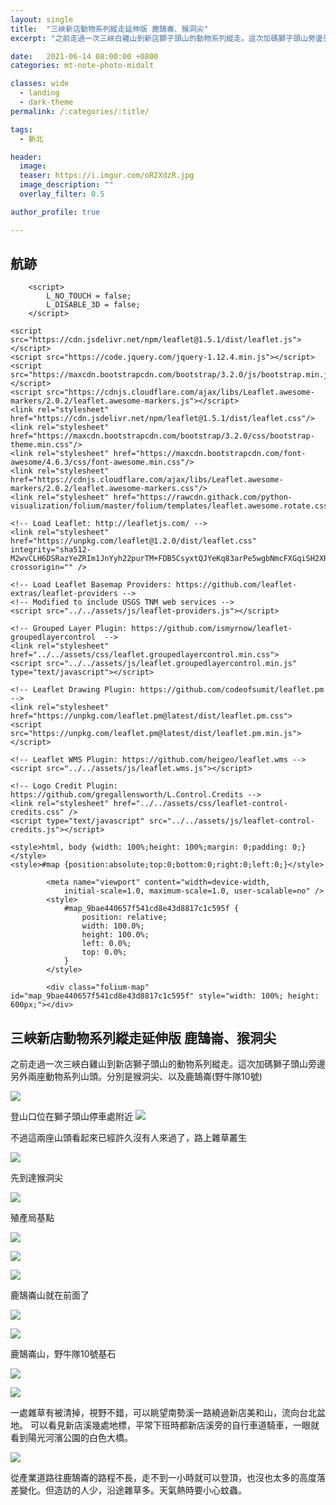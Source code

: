 ```yaml
---
layout: single
title:  "三峽新店動物系列縱走延伸版 鹿鵠崙、猴洞尖"
excerpt: "之前走過一次三峽白雞山到新店獅子頭山的動物系列縱走。這次加碼獅子頭山旁邊另外兩座動物系列山頭。分別是猴洞尖、以及鹿鵠崙(野牛隊10號)"

date:   2021-06-14 08:00:00 +0800
categories: mt-note-photo-midalt

classes: wide
  - landing
  - dark-theme
permalink: /:categories/:title/

tags: 
  - 新北

header:
  image: 
  teaser: https://i.imgur.com/oR2XdzR.jpg
  image_description: ""
  overlay_filter: 0.5

author_profile: true

---
```

## 航跡
<html>
<head>    
    <meta http-equiv="content-type" content="text/html; charset=UTF-8" />

        <script>
            L_NO_TOUCH = false;
            L_DISABLE_3D = false;
        </script>
    
    <script src="https://cdn.jsdelivr.net/npm/leaflet@1.5.1/dist/leaflet.js"></script>
    <script src="https://code.jquery.com/jquery-1.12.4.min.js"></script>
    <script src="https://maxcdn.bootstrapcdn.com/bootstrap/3.2.0/js/bootstrap.min.js"></script>
    <script src="https://cdnjs.cloudflare.com/ajax/libs/Leaflet.awesome-markers/2.0.2/leaflet.awesome-markers.js"></script>
    <link rel="stylesheet" href="https://cdn.jsdelivr.net/npm/leaflet@1.5.1/dist/leaflet.css"/>
    <link rel="stylesheet" href="https://maxcdn.bootstrapcdn.com/bootstrap/3.2.0/css/bootstrap-theme.min.css"/>
    <link rel="stylesheet" href="https://maxcdn.bootstrapcdn.com/font-awesome/4.6.3/css/font-awesome.min.css"/>
    <link rel="stylesheet" href="https://cdnjs.cloudflare.com/ajax/libs/Leaflet.awesome-markers/2.0.2/leaflet.awesome-markers.css"/>
    <link rel="stylesheet" href="https://rawcdn.githack.com/python-visualization/folium/master/folium/templates/leaflet.awesome.rotate.css"/>

    <!-- Load Leaflet: http://leafletjs.com/ -->
    <link rel="stylesheet" href="https://unpkg.com/leaflet@1.2.0/dist/leaflet.css" integrity="sha512-M2wvCLH6DSRazYeZRIm1JnYyh22purTM+FDB5CsyxtQJYeKq83arPe5wgbNmcFXGqiSH2XR8dT/fJISVA1r/zQ==" crossorigin="" />

    <!-- Load Leaflet Basemap Providers: https://github.com/leaflet-extras/leaflet-providers -->
    <!-- Modified to include USGS TNM web services -->
    <script src="../../assets/js/leaflet-providers.js"></script>

    <!-- Grouped Layer Plugin: https://github.com/ismyrnow/leaflet-groupedlayercontrol  -->
    <link rel="stylesheet" href="../../assets/css/leaflet.groupedlayercontrol.min.css">
    <script src="../../assets/js/leaflet.groupedlayercontrol.min.js" type="text/javascript"></script>

    <!-- Leaflet Drawing Plugin: https://github.com/codeofsumit/leaflet.pm -->
    <link rel="stylesheet" href="https://unpkg.com/leaflet.pm@latest/dist/leaflet.pm.css">
    <script src="https://unpkg.com/leaflet.pm@latest/dist/leaflet.pm.min.js"></script>

    <!-- Leaflet WMS Plugin: https://github.com/heigeo/leaflet.wms -->
    <script src="../../assets/js/leaflet.wms.js"></script>

    <!-- Logo Credit Plugin: https://github.com/gregallensworth/L.Control.Credits -->
    <link rel="stylesheet" href="../../assets/css/leaflet-control-credits.css" />
    <script type="text/javascript" src="../../assets/js/leaflet-control-credits.js"></script>

    <style>html, body {width: 100%;height: 100%;margin: 0;padding: 0;}</style>
    <style>#map {position:absolute;top:0;bottom:0;right:0;left:0;}</style>
    
            <meta name="viewport" content="width=device-width,
                initial-scale=1.0, maximum-scale=1.0, user-scalable=no" />
            <style>
                #map_9bae440657f541cd8e43d8817c1c595f {
                    position: relative;
                    width: 100.0%;
                    height: 100.0%;
                    left: 0.0%;
                    top: 0.0%;
                }
            </style>

</head>
<body>    

            <div class="folium-map" id="map_9bae440657f541cd8e43d8817c1c595f" style="width: 100%; height: 600px;"></div>

</body>
<script>    

            var map_9bae440657f541cd8e43d8817c1c595f = L.map(
                "map_9bae440657f541cd8e43d8817c1c595f",
                {
                    center: [24.902686, 121.5006258],
                    crs: L.CRS.EPSG3857,
                    zoom: 16,
                    zoomControl: true,
                    preferCanvas: false,
                }
            );

            

 
            var defaultBase = L.tileLayer.provider('OpenTopoMap').addTo(map_9bae440657f541cd8e43d8817c1c595f);

            var jpmap1925 = L.tileLayer(
                'https://gis.sinica.edu.tw/tileserver/file-exists.php?img=JM50K_1924_new-png-{z}-{x}-{y}',
                {"attribution": "中央研究院臺灣百年歷史地圖 WMTS 服務 \u003ca href=\"https://rs.happyman.idv.tw\"\u003eGIS Tile Services\u003c/a\u003e "}
            )

            var tw_2001_25K = L.tileLayer(
                'https://gis.sinica.edu.tw/tileserver/file-exists.php?img=TM25K_2001-jpg-{z}-{x}-{y}',
                {"attribution": "中央研究院臺灣百年歷史地圖 WMTS 服務 \u003ca href=\"https://rs.happyman.idv.tw\"\u003eGIS Tile Services\u003c/a\u003e "}
            )

            var happymanTile = L.tileLayer(
                'https://rs.happyman.idv.tw/map/moi_osm/{z}/{x}/{y}.png', 
                {"attribution": "Tiles supported by \u0026copy; \u003ca href=\"https://rs.happyman.idv.tw\"\u003eHappyman-tile\u003c/a\u003e", "detectRetina": false, "maxNativeZoom": 18, "maxZoom": 18, "minZoom": 0, "noWrap": false, "opacity": 1, "subdomains": "abc", "tms": false}
            )

            var rudyTile = L.tileLayer(
                'http://rudy.tile.basecamp.tw/{z}/{x}/{y}.png', 
                {"attribution": "Tiles supported by \u0026copy; \u003ca href=\"http://rudy.basecamp.tw/taiwan_topo.html\"\u003eRudy-Map\u003c/a\u003e", "detectRetina": false, "maxNativeZoom": 18, "maxZoom": 18, "minZoom": 0, "noWrap": false, "opacity": 1, "subdomains": "abc", "tms": false}
            )
    
            var baseLayers = {
                'OSM Topo': defaultBase,
                '2001 經建三版': tw_2001_25K,
                'ESRI 衛星': L.tileLayer.provider('Esri.WorldImagery'),
            };
    
            var happymanGpsTrails = L.tileLayer('http://rs.happyman.idv.tw/map/gpxtrack/{z}/{x}/{y}.png')
    
            //Overlay grouped layers    
            var groupOverLays = {
                "Trails": {
                    "航跡":happymanGpsTrails
                }
            };

            //add layer switch control
            L.control.groupedLayers(baseLayers, groupOverLays).addTo(map_9bae440657f541cd8e43d8817c1c595f);
    
    
            //add scale bar to map
            L.control.scale({
                position: 'bottomleft'
            }).addTo(map_9bae440657f541cd8e43d8817c1c595f);
    
            //define Drawing toolbar options
            var options = {
                position: 'topleft', // toolbar position, options are 'topleft', 'topright', 'bottomleft', 'bottomright'
                drawMarker: true, // adds button to draw markers
                drawPolyline: true, // adds button to draw a polyline
                drawRectangle: true, // adds button to draw a rectangle
                drawPolygon: true, // adds button to draw a polygon
                drawCircle: true, // adds button to draw a cricle
                cutPolygon: true, // adds button to cut a hole in a polygon
                editMode: true, // adds button to toggle edit mode for all layers
                removalMode: true, // adds a button to remove layers
            };
    
            // add leaflet.pm controls to the map
            map_9bae440657f541cd8e43d8817c1c595f.pm.addControls(options);

            var poly_line_da64fe8dbb374dc08bbe3a3c565897fe = L.polyline(
                [[24.902686, 121.5006258], [24.902663999999998, 121.5006826], [24.9026494, 121.5007284], [24.9026366, 121.5007818], [24.9026056, 121.50083180000001], [24.9025806, 121.5008752], [24.902550599999998, 121.50091320000001], [24.9025044, 121.50094000000001], [24.9024594, 121.5009714], [24.902416199999998, 121.50102100000001], [24.9023696, 121.501082], [24.9023268, 121.50114919999999], [24.9022936, 121.50122300000001], [24.902261199999998, 121.5012962], [24.9022336, 121.5013562], [24.902209, 121.50140940000001], [24.9021902, 121.5014604], [24.9021786, 121.50151639999999], [24.902174199999997, 121.5015764], [24.9021686, 121.5016416], [24.902162599999997, 121.5017022], [24.902155599999997, 121.50176300000001], [24.902146199999997, 121.50182319999999], [24.9021362, 121.5018824], [24.902126000000003, 121.50193440000001], [24.9021142, 121.50198759999998], [24.902101, 121.50204159999998], [24.902089999999998, 121.5020944], [24.902076599999997, 121.5021472], [24.9020614, 121.5021996], [24.9020478, 121.5022518], [24.9020274, 121.50230020000001], [24.902005, 121.5023496], [24.9019778, 121.50239200000001], [24.901963000000002, 121.50241680000002], [24.901957, 121.50241779999999], [24.9019488, 121.50241760000002], [24.9019474, 121.50241539999999], [24.901953600000002, 121.50242800000001], [24.90195, 121.5024652], [24.901939000000002, 121.50252700000001], [24.9019224, 121.50259059999999], [24.9019174, 121.50265459999999], [24.901921799999997, 121.50270659999998], [24.901932199999997, 121.5027514], [24.901945199999997, 121.50279499999999], [24.901964399999997, 121.5028346], [24.9019548, 121.5028648], [24.9019278, 121.5028936], [24.9018912, 121.5029216], [24.9018454, 121.5029456], [24.9017978, 121.50296179999998], [24.9017444, 121.5029878], [24.901690600000002, 121.50300460000001], [24.9016232, 121.50301879999999], [24.9015456, 121.50303579999999], [24.9014818, 121.50306680000001], [24.9014496, 121.50309279999999], [24.9014382, 121.5031264], [24.9014478, 121.50316440000002], [24.9014722, 121.5032134], [24.9014904, 121.50326279999999], [24.901480799999998, 121.50331960000001], [24.901451399999996, 121.5033766], [24.901411799999998, 121.50342459999999], [24.9013816, 121.5034404], [24.9013498, 121.5034554], [24.901342800000002, 121.5034604], [24.901349399999997, 121.5034714], [24.9013618, 121.50349099999998], [24.9013584, 121.5035314], [24.901361599999998, 121.50357240000001], [24.901365400000003, 121.50361519999998], [24.901355600000002, 121.50365400000001], [24.901346200000003, 121.5036898], [24.901357, 121.5037202], [24.9013524, 121.5037562], [24.9013454, 121.50379320000002], [24.901342399999997, 121.5038332], [24.9013454, 121.5038774], [24.901336800000003, 121.503932], [24.901335, 121.503979], [24.9013266, 121.5040316], [24.9013314, 121.50408260000002], [24.901331199999998, 121.5041326], [24.901337399999996, 121.5041772], [24.9013584, 121.50421959999998], [24.901388, 121.5042526], [24.901404000000003, 121.5042868], [24.901419799999996, 121.5043206], [24.901423, 121.5043574], [24.901412, 121.5043972], [24.9013882, 121.50444660000001], [24.901360999999998, 121.5044956], [24.9013268, 121.5045376], [24.901291399999998, 121.5045648], [24.901255999999997, 121.5045932], [24.901214000000003, 121.50461419999999], [24.9011714, 121.5046328], [24.901130000000002, 121.50465960000001], [24.901100800000002, 121.50470300000002], [24.901075599999995, 121.50474840000001], [24.901055199999995, 121.50480320000001], [24.901048199999998, 121.50486140000001], [24.9010518, 121.5049186], [24.901046, 121.5049552], [24.9010432, 121.5049832], [24.9010446, 121.5050084], [24.9010334, 121.50501900000002], [24.901018, 121.50503059999998], [24.901006799999998, 121.50505960000001], [24.9009954, 121.5050958], [24.900983000000004, 121.50510460000001], [24.90097, 121.50513839999999], [24.9009546, 121.5051718], [24.9009462, 121.5051864], [24.9009286, 121.50519439999998], [24.9009188, 121.50522699999999], [24.900910399999997, 121.50524639999999], [24.900901599999997, 121.50526399999998], [24.900881799999997, 121.505298], [24.900865599999996, 121.50533720000001], [24.900842, 121.50538100000001], [24.9008198, 121.50542620000002], [24.9007998, 121.505474], [24.900776, 121.5055164], [24.900748200000002, 121.505555], [24.9007138, 121.5055872], [24.9006826, 121.5056214], [24.9006528, 121.5056544], [24.9006304, 121.50569500000002], [24.900610399999998, 121.5057374], [24.9005942, 121.5057836], [24.9005748, 121.5058282], [24.900548200000003, 121.5058732], [24.9005136, 121.50591159999999], [24.9004914, 121.50595100000001], [24.9004652, 121.50597459999999], [24.9004378, 121.5059968], [24.9004098, 121.50601219999999], [24.900395200000002, 121.5060338], [24.900368000000004, 121.5060554], [24.900339600000002, 121.50608199999999], [24.900314200000004, 121.5061152], [24.9002884, 121.50614780000001], [24.900266000000002, 121.5061794], [24.9002404, 121.50620380000001], [24.9002178, 121.50623800000001], [24.9001996, 121.50629799999999], [24.900181, 121.50632219999997], [24.9001512, 121.50632679999998], [24.900131799999997, 121.5063404], [24.9001206, 121.5063556], [24.900123, 121.50636979999999], [24.900118, 121.5063864], [24.900139799999998, 121.50640760000002], [24.900140399999998, 121.5064274], [24.9001332, 121.5064464], [24.900110599999998, 121.5064394], [24.900103800000004, 121.5064742], [24.9000728, 121.50652579999999], [24.9000606, 121.50658080000001], [24.9000558, 121.5066368], [24.9000574, 121.50667100000001], [24.9000642, 121.50671040000002], [24.9000638, 121.5067444], [24.900068400000002, 121.5067728], [24.900073, 121.50680240000001], [24.9000692, 121.50685100000001], [24.900063199999998, 121.50689399999999], [24.9000654, 121.5069422], [24.900064999999998, 121.50698700000001], [24.900060200000002, 121.50703080000001], [24.9000518, 121.5070754], [24.9000366, 121.50712919999998], [24.9000176, 121.5071838], [24.899997000000003, 121.5072456], [24.899974800000003, 121.50730619999999], [24.899956000000003, 121.5073672], [24.899943800000003, 121.5074228], [24.899941000000002, 121.50747219999998], [24.899946, 121.5075198], [24.899954400000002, 121.50757100000001], [24.8999596, 121.50762139999999], [24.8999526, 121.50765800000002], [24.8999318, 121.5076872], [24.899893400000003, 121.5077096], [24.8998536, 121.50772979999999], [24.8998134, 121.50774759999999], [24.8997752, 121.50777020000001], [24.899751, 121.50780420000001], [24.899729599999997, 121.50784100000001], [24.899706600000002, 121.50787720000001], [24.8996854, 121.5079142], [24.899674600000004, 121.50793059999998], [24.8996588, 121.5079494], [24.899645, 121.5079712], [24.8996364, 121.50799299999998], [24.8996232, 121.5080096], [24.8996194, 121.50805840000001], [24.899611800000002, 121.50811820000001], [24.899605400000002, 121.508183], [24.8995966, 121.5082478], [24.8996002, 121.5083208], [24.899599000000002, 121.5083834], [24.899608999999998, 121.5084304], [24.8996308, 121.50847180000001], [24.899651799999997, 121.50851340000001], [24.899681, 121.5085444], [24.8997132, 121.508572], [24.8997472, 121.50859399999999], [24.8997838, 121.5086108], [24.8998288, 121.50862419999999], [24.899872, 121.50864140000002], [24.8999186, 121.50865639999999], [24.899974800000003, 121.50867660000002], [24.900032000000003, 121.50870019999999], [24.9001034, 121.50872880000001], [24.900174399999997, 121.5087606], [24.9002416, 121.5087984], [24.9002974, 121.508839], [24.9003476, 121.50888559999999], [24.9003852, 121.508928], [24.9004234, 121.5089598], [24.900462799999996, 121.50898180000002], [24.9004996, 121.5089854], [24.900539200000004, 121.50898379999998], [24.900581799999998, 121.50897659999998], [24.900623799999998, 121.5089802], [24.9006582, 121.5089956], [24.9006966, 121.50902620000002], [24.9007358, 121.50905780000001], [24.9007666, 121.50909779999999], [24.900796800000002, 121.50913639999999], [24.9008292, 121.5091766], [24.9008612, 121.50921639999999], [24.9008932, 121.50925480000001], [24.900929400000003, 121.50928960000002], [24.9009668, 121.50932159999999], [24.9010016, 121.50935239999998], [24.9010362, 121.5093844], [24.901064400000003, 121.509422], [24.9010946, 121.5094548], [24.9011332, 121.509473], [24.901179000000003, 121.5094828], [24.9012252, 121.5094902], [24.901265600000002, 121.50949800000001], [24.9012964, 121.50951419999998], [24.9013188, 121.50953319999999], [24.9013412, 121.509556], [24.9013634, 121.50957959999998], [24.9013986, 121.50959560000001], [24.9014444, 121.50960380000001], [24.901487, 121.5096294], [24.90153, 121.50965240000001], [24.901569400000003, 121.50967940000001], [24.9016086, 121.5097088], [24.9016476, 121.50974060000001], [24.901691, 121.5097666], [24.901731599999998, 121.5097976], [24.901762599999998, 121.50982880000001], [24.9017844, 121.50986400000002], [24.9018016, 121.5099064], [24.90181, 121.5099574], [24.901815399999997, 121.51000940000002], [24.9018262, 121.51006379999998], [24.901837, 121.51011880000001], [24.9018508, 121.510166], [24.9018684, 121.51021], [24.901885, 121.5102542], [24.901908, 121.51029639999999], [24.9019406, 121.510331], [24.901971, 121.51037879999998], [24.902002, 121.51043560000001], [24.902032, 121.51049400000002], [24.902059400000002, 121.5105522], [24.9020824, 121.5106194], [24.9021086, 121.51066780000001], [24.9021312, 121.51070960000001], [24.9021512, 121.5107524], [24.9021624, 121.5107954], [24.9021662, 121.5108358], [24.902160600000002, 121.5108876], [24.902168, 121.5109442], [24.902179999999998, 121.5110008], [24.9022004, 121.5110576], [24.902220800000002, 121.5111148], [24.902243400000003, 121.511181], [24.902249400000002, 121.51125220000002], [24.9022494, 121.51132179999999], [24.9022466, 121.5113922], [24.9022434, 121.511463], [24.90224, 121.511525], [24.902238800000003, 121.51157599999999], [24.9022414, 121.5116362], [24.9022398, 121.5116972], [24.9022404, 121.5117592], [24.9022404, 121.51183840000002], [24.902247799999998, 121.51191539999999], [24.902248199999995, 121.5119834], [24.9022524, 121.51205139999999], [24.9022562, 121.51211819999999], [24.9022608, 121.5121676], [24.902247600000003, 121.51221439999999], [24.902239, 121.5122682], [24.902234999999997, 121.5123146], [24.902227999999997, 121.512364], [24.9022154, 121.51241420000001], [24.9022218, 121.51246], [24.902227400000005, 121.5125032], [24.9022194, 121.5125692], [24.9022104, 121.51262980000001], [24.902198600000002, 121.51270100000002], [24.9021794, 121.5127814], [24.902160199999997, 121.5128588], [24.902140599999996, 121.512912], [24.9021228, 121.5129672], [24.9021058, 121.51301140000001], [24.902082200000002, 121.5130548], [24.902059, 121.5130964], [24.9020408, 121.51314740000001], [24.9020176, 121.51317720000002], [24.9020102, 121.5132206], [24.9020082, 121.5132648], [24.9020156, 121.51330279999999], [24.9020226, 121.51334040000002], [24.9020354, 121.51339920000001], [24.9020336, 121.5134444], [24.902029, 121.5134906], [24.902016800000002, 121.5135442], [24.902005600000003, 121.513596], [24.901998399999997, 121.5136484], [24.902002999999997, 121.5136972], [24.902008399999996, 121.5137456], [24.902015799999997, 121.513794], [24.9020254, 121.5138434], [24.902034800000003, 121.51389220000002], [24.902042199999997, 121.51394240000002], [24.9020466, 121.5139922], [24.902048, 121.5140416], [24.9020484, 121.5140906], [24.902048, 121.5141396], [24.9020382, 121.51419039999999], [24.9020286, 121.51424039999999], [24.9020286, 121.5142754], [24.902019799999998, 121.51429820000001], [24.9020194, 121.51431459999999], [24.9020188, 121.5143116], [24.902026600000003, 121.5143082], [24.902035000000005, 121.5143188], [24.902034000000004, 121.51431219999999], [24.9020322, 121.5142926], [24.9020358, 121.5142718], [24.9020392, 121.5142332], [24.9020362, 121.514172], [24.9020516, 121.51412019999998], [24.9020542, 121.51406899999999], [24.9020526, 121.51401779999999], [24.902047200000002, 121.51396580000001], [24.902038, 121.5139148], [24.902032600000002, 121.51386319999999], [24.9020268, 121.51381179999998], [24.902024, 121.51376020000001], [24.9020224, 121.5137082], [24.9020166, 121.51365820000001], [24.9020106, 121.5136082], [24.9020138, 121.5135574], [24.9020174, 121.5135068], [24.902021, 121.51345580000002], [24.902019199999998, 121.51340520000001], [24.9020154, 121.5133544], [24.9020156, 121.5133078], [24.902008000000002, 121.513266], [24.9020084, 121.5132316], [24.902019000000003, 121.51319660000001], [24.902033199999998, 121.51316119999998], [24.9020428, 121.5131218], [24.9020694, 121.51308300000001], [24.9020892, 121.51303479999999], [24.902108999999996, 121.512986], [24.902131400000002, 121.51293860000001], [24.902158999999997, 121.51289339999998], [24.902172, 121.51284319999999], [24.902184600000002, 121.5127956], [24.9021998, 121.5127356], [24.9022186, 121.51266660000002], [24.902222, 121.51259780000001], [24.9022304, 121.5125266], [24.9022436, 121.5124582], [24.902247800000005, 121.51239879999999], [24.902237799999998, 121.5123478], [24.9022388, 121.512284], [24.902245999999998, 121.51222419999999], [24.902245, 121.51216079999999], [24.9022446, 121.512102], [24.9022466, 121.5120422], [24.902245, 121.511992], [24.9022352, 121.5119406], [24.902224999999998, 121.5118894], [24.9022268, 121.5118388], [24.9022278, 121.51179000000002], [24.9022356, 121.51174499999999], [24.90224, 121.5116884], [24.902243600000002, 121.511632], [24.9022432, 121.51157040000001], [24.902231, 121.5115132], [24.902224999999998, 121.5114474], [24.9022296, 121.51138300000002], [24.9022362, 121.5113182], [24.902238600000004, 121.51125640000001], [24.9022498, 121.51118779999999], [24.9022398, 121.51112700000002], [24.902222000000002, 121.51107440000001], [24.902204599999997, 121.511021], [24.902187599999998, 121.51095360000002], [24.902172999999998, 121.5108886], [24.9021604, 121.51082120000001], [24.9021472, 121.5107548], [24.902130399999997, 121.5106892], [24.9021094, 121.51063919999999], [24.90209, 121.51058580000002], [24.9020674, 121.5105294], [24.9020398, 121.51047779999999], [24.9020076, 121.51042079999999], [24.901974799999998, 121.5103654], [24.90193, 121.51030720000001], [24.9018946, 121.5102502], [24.9018658, 121.5101866], [24.9018442, 121.51011640000002], [24.901822599999996, 121.51004600000002], [24.9018132, 121.5099812], [24.901795200000002, 121.50992000000001], [24.901770000000003, 121.5098682], [24.901730399999998, 121.5098264], [24.901688999999998, 121.50978620000001], [24.901641, 121.509752], [24.9015944, 121.5097182], [24.901549799999998, 121.509681], [24.90151, 121.509655], [24.9014692, 121.5096316], [24.901427599999998, 121.50960760000001], [24.901383399999997, 121.50959399999999], [24.9013444, 121.50957600000001], [24.901305400000002, 121.50954879999999], [24.901263999999998, 121.50952520000001], [24.9012122, 121.5095158], [24.9011686, 121.5094818], [24.9011112, 121.5094472], [24.901056399999998, 121.50941700000001], [24.9010058, 121.50938], [24.900966, 121.50932579999998], [24.9009156, 121.5092764], [24.9008688, 121.5092226], [24.9008218, 121.5091676], [24.900780200000003, 121.50910900000001], [24.9007308, 121.5090542], [24.900683800000003, 121.5090126], [24.900638999999998, 121.508989], [24.9005936, 121.5089762], [24.900537999999997, 121.5089758], [24.900488799999998, 121.50897499999999], [24.9004434, 121.50896859999997], [24.900412199999998, 121.50895080000001], [24.9003814, 121.5089242], [24.9003552, 121.5088886], [24.9003202, 121.50885020000001], [24.9002732, 121.50881340000001], [24.900214, 121.5087804], [24.9001528, 121.5087478], [24.900089200000004, 121.508721], [24.900025399999997, 121.5086932], [24.899972999999996, 121.508665], [24.899919, 121.50864859999999], [24.899866199999998, 121.5086362], [24.8998136, 121.50862260000001], [24.899772000000002, 121.50861180000001], [24.8997292, 121.50860260000002], [24.899684800000003, 121.50859140000003], [24.8996696, 121.50857599999999], [24.8996564, 121.5085564], [24.8996536, 121.5085366], [24.899649, 121.50852760000001], [24.8996542, 121.50850439999999], [24.8996382, 121.50846059999999], [24.899633, 121.50841420000002], [24.8996254, 121.50836100000001], [24.899631, 121.50829300000001], [24.8996332, 121.508223], [24.8996302, 121.5081872], [24.899623400000003, 121.50815], [24.8996222, 121.50810980000001], [24.8996224, 121.50807019999999], [24.8996342, 121.5080366], [24.899654, 121.5079972], [24.899678599999998, 121.50795859999998], [24.899692199999997, 121.5079254], [24.8997052, 121.50789359999999], [24.8997194, 121.5078632], [24.899738199999998, 121.50782260000001], [24.8997706, 121.5077822], [24.8998174, 121.50774879999999], [24.89987, 121.50772260000001], [24.899924200000005, 121.507698], [24.899966, 121.5076916], [24.8999904, 121.5076822], [24.8999978, 121.507666], [24.8999888, 121.5076358], [24.8999642, 121.507593], [24.8999486, 121.50753019999999], [24.8999392, 121.50746799999999], [24.8999406, 121.5074032], [24.8999476, 121.5073412], [24.8999682, 121.5072842], [24.8999934, 121.50722720000002], [24.9000114, 121.507172], [24.9000278, 121.50711879999999], [24.900040999999998, 121.507068], [24.900049, 121.50700520000001], [24.900046800000002, 121.5069416], [24.9000428, 121.506878], [24.9000404, 121.5068238], [24.900034599999998, 121.50676960000001], [24.900026000000004, 121.5067166], [24.900027000000005, 121.506683], [24.9000288, 121.50664900000001], [24.9000304, 121.50660880000001], [24.900041800000004, 121.50656820000002], [24.9000606, 121.5065418], [24.900076199999997, 121.50649640000002], [24.900095999999998, 121.5064452], [24.9001126, 121.50640660000002], [24.9001344, 121.5063746], [24.900155, 121.5063424], [24.9001814, 121.50631619999999], [24.9002094, 121.50629799999999], [24.900244, 121.5062666], [24.900277600000003, 121.506233], [24.9003124, 121.5062], [24.9003424, 121.50616099999999], [24.900378, 121.50612799999999], [24.900418000000002, 121.5060962], [24.900442200000004, 121.50606560000001], [24.9004668, 121.50603579999999], [24.9004938, 121.50600779999999], [24.9005212, 121.50597880000001], [24.9005424, 121.50594559999999], [24.900578799999998, 121.50590940000002], [24.9006132, 121.5058708], [24.900639400000003, 121.5058292], [24.900654600000003, 121.5057768], [24.900671199999998, 121.50572159999999], [24.9006914, 121.5056726], [24.9007142, 121.50562679999999], [24.9007402, 121.5055816], [24.900771000000002, 121.5055402], [24.900800800000003, 121.50550080000001], [24.9008256, 121.5054544], [24.9008542, 121.5053932], [24.9008824, 121.5053298], [24.9009138, 121.50527040000001], [24.900952999999998, 121.5052254], [24.900982, 121.505178], [24.901007, 121.50514419999999], [24.9010272, 121.50511120000002], [24.901047600000002, 121.50507680000001], [24.9010566, 121.5050278], [24.901074799999996, 121.5049804], [24.9010846, 121.50492920000002], [24.9010932, 121.5049004], [24.901103799999998, 121.50489139999999], [24.9011094, 121.50486559999999], [24.9011164, 121.50483979999998], [24.9011322, 121.504818], [24.9011534, 121.50477580000002], [24.9011748, 121.50472220000002], [24.9012128, 121.50469419999999], [24.901243400000002, 121.5046654], [24.9012748, 121.5046378], [24.9013126, 121.504611], [24.9013472, 121.5045752], [24.901379600000002, 121.50453660000001], [24.9014096, 121.50449899999998], [24.9014376, 121.5044592], [24.9014506, 121.5044196], [24.9014478, 121.504383], [24.901428, 121.50434480000001], [24.9014144, 121.5043042], [24.901384800000002, 121.50426], [24.90136, 121.5042138], [24.9013438, 121.5041612], [24.901338, 121.5041044], [24.9013298, 121.5040444], [24.901336199999996, 121.50398720000001], [24.9013402, 121.50393159999999], [24.9013462, 121.50387779999998], [24.901347800000003, 121.5038228], [24.9013512, 121.503764], [24.9013418, 121.50372039999999], [24.9013426, 121.5036664], [24.901351000000002, 121.5036208], [24.901355, 121.50357919999999], [24.901356999999997, 121.5035452], [24.901378, 121.5035096], [24.9013902, 121.5034842], [24.901400000000002, 121.50345339999998], [24.901408200000002, 121.50343760000001], [24.901412600000004, 121.5034434], [24.901401200000002, 121.50343720000001], [24.901402800000003, 121.50343419999999], [24.901408800000002, 121.50341920000001], [24.9014266, 121.50337980000002], [24.9014404, 121.50331879999999], [24.901447, 121.503261], [24.9014404, 121.50319319999998], [24.9014418, 121.5031358], [24.901448800000004, 121.5030954], [24.901472800000004, 121.50306359999999], [24.901518799999998, 121.5030376], [24.9015862, 121.5030288], [24.901643200000002, 121.5030252], [24.901697000000002, 121.50301299999998], [24.901750200000002, 121.5029976], [24.901802200000002, 121.50297460000002], [24.9018462, 121.50294899999999], [24.9018954, 121.5029258], [24.901932799999997, 121.5029034], [24.9019606, 121.50287599999999], [24.90197, 121.50284940000002], [24.901962599999997, 121.50281600000001], [24.90195, 121.50277739999999], [24.901945399999995, 121.5027364], [24.901943199999998, 121.5026954], [24.901947999999997, 121.5026476], [24.9019678, 121.50259740000001], [24.9019766, 121.50254319999999], [24.9019834, 121.50249039999999], [24.901995799999998, 121.5024386], [24.902016999999997, 121.50238960000001], [24.9020334, 121.5023414], [24.90206, 121.50228360000001], [24.9020784, 121.50222839999999], [24.9021036, 121.50216780000001], [24.9021208, 121.502105], [24.902137599999996, 121.50203160000001], [24.9021422, 121.50196880000001], [24.902159000000005, 121.50190500000001], [24.902165200000002, 121.50184540000001], [24.9021726, 121.501785], [24.90218, 121.50172319999999], [24.9021886, 121.50166100000001], [24.9021942, 121.5015924], [24.902202600000003, 121.5015248], [24.9022154, 121.50145899999998], [24.902235400000002, 121.501409], [24.902261000000003, 121.50135399999999], [24.9022912, 121.50130759999999], [24.902317800000002, 121.5012502], [24.902349000000005, 121.501187], [24.902378, 121.50112019999999], [24.9024134, 121.5010704], [24.902450199999997, 121.50102159999999], [24.902490399999998, 121.5009828], [24.9025352, 121.500944], [24.9025822, 121.5009064], [24.902627, 121.50085100000001], [24.9026694, 121.50078140000001], [24.902714, 121.50071720000001], [24.9027496, 121.5006564], [24.902765, 121.5006116], [24.9027824, 121.500588], [24.9027852, 121.5005884]],
                {"bubblingMouseEvents": true, "color": "#3388ff", "dashArray": null, "dashOffset": null, "fill": false, "fillColor": "#3388ff", "fillOpacity": 0.2, "fillRule": "evenodd", "lineCap": "round", "lineJoin": "round", "noClip": false, "opacity": 1.0, "smoothFactor": 1.0, "stroke": true, "weight": 4}
            ).addTo(map_9bae440657f541cd8e43d8817c1c595f);
        
    
            var circle_55979b1445eb436b863f8031dcf5a64a = L.circle(
                [24.901043899999998, 121.50499579999999],
                {"bubblingMouseEvents": true, "color": "green", "dashArray": null, "dashOffset": null, "fill": true, "fillColor": "green", "fillOpacity": 0.3, "fillRule": "evenodd", "lineCap": "round", "lineJoin": "round", "opacity": 1.0, "radius": 10, "stroke": true, "weight": 3}
            ).addTo(map_9bae440657f541cd8e43d8817c1c595f);
        
    
        var popup_ea352dd86db54ff1a0564649ed7e9e8c = L.popup({"maxWidth": 150, "minWidth": 70});

        
            var html_fbde68f3871e4f6aaa06ca7f3f3eca37 = $(`<div id="html_fbde68f3871e4f6aaa06ca7f3f3eca37" style="width: 100.0%; height: 100.0%;">休息點<br>13:11 ~ 13:15<br>Elev: 761.0 M</div>`)[0];
            popup_ea352dd86db54ff1a0564649ed7e9e8c.setContent(html_fbde68f3871e4f6aaa06ca7f3f3eca37);
        

        circle_55979b1445eb436b863f8031dcf5a64a.bindPopup(popup_ea352dd86db54ff1a0564649ed7e9e8c)
        ;

        
    
    
            var circle_06efc53c6a014419b690993ef0f3dd3f = L.circle(
                [24.900141499999997, 121.50633359999999],
                {"bubblingMouseEvents": true, "color": "green", "dashArray": null, "dashOffset": null, "fill": true, "fillColor": "green", "fillOpacity": 0.3, "fillRule": "evenodd", "lineCap": "round", "lineJoin": "round", "opacity": 1.0, "radius": 10, "stroke": true, "weight": 3}
            ).addTo(map_9bae440657f541cd8e43d8817c1c595f);
        
    
        var popup_d65561182112477fbac774179f06436a = L.popup({"maxWidth": 150, "minWidth": 70});

        
            var html_56babcc272784021b8beb9e7a153eeb9 = $(`<div id="html_56babcc272784021b8beb9e7a153eeb9" style="width: 100.0%; height: 100.0%;">休息點<br>13:22 ~ 13:29<br>Elev: 785.0 M</div>`)[0];
            popup_d65561182112477fbac774179f06436a.setContent(html_56babcc272784021b8beb9e7a153eeb9);
        

        circle_06efc53c6a014419b690993ef0f3dd3f.bindPopup(popup_d65561182112477fbac774179f06436a)
        ;

        
    
    
            var circle_6f58a09966a64eaabbe80bbbde3e3acc = L.circle(
                [24.899674600000004, 121.50793059999998],
                {"bubblingMouseEvents": true, "color": "green", "dashArray": null, "dashOffset": null, "fill": true, "fillColor": "green", "fillOpacity": 0.3, "fillRule": "evenodd", "lineCap": "round", "lineJoin": "round", "opacity": 1.0, "radius": 10, "stroke": true, "weight": 3}
            ).addTo(map_9bae440657f541cd8e43d8817c1c595f);
        
    
        var popup_796a9c2b33c04173ae5f07540bbb6491 = L.popup({"maxWidth": 150, "minWidth": 70});

        
            var html_284e8d9bab3c4b938bce83bc81c500cb = $(`<div id="html_284e8d9bab3c4b938bce83bc81c500cb" style="width: 100.0%; height: 100.0%;">休息點<br>13:36 ~ 13:47<br>Elev: 791.0 M</div>`)[0];
            popup_796a9c2b33c04173ae5f07540bbb6491.setContent(html_284e8d9bab3c4b938bce83bc81c500cb);
        

        circle_6f58a09966a64eaabbe80bbbde3e3acc.bindPopup(popup_796a9c2b33c04173ae5f07540bbb6491)
        ;

        
    
    
            var circle_76cd9aa545384897b8a22244d04e35ae = L.circle(
                [24.9020196, 121.51430640000001],
                {"bubblingMouseEvents": true, "color": "green", "dashArray": null, "dashOffset": null, "fill": true, "fillColor": "green", "fillOpacity": 0.3, "fillRule": "evenodd", "lineCap": "round", "lineJoin": "round", "opacity": 1.0, "radius": 10, "stroke": true, "weight": 3}
            ).addTo(map_9bae440657f541cd8e43d8817c1c595f);
        
    
        var popup_f2cd43ce08824ca5a3222f4b2bec8adf = L.popup({"maxWidth": 150, "minWidth": 70});

        
            var html_666d8ed5dac94e40868b4a4170c59349 = $(`<div id="html_666d8ed5dac94e40868b4a4170c59349" style="width: 100.0%; height: 100.0%;">休息點<br>14:14 ~ 14:32<br>Elev: 782.0 M</div>`)[0];
            popup_f2cd43ce08824ca5a3222f4b2bec8adf.setContent(html_666d8ed5dac94e40868b4a4170c59349);
        

        circle_76cd9aa545384897b8a22244d04e35ae.bindPopup(popup_f2cd43ce08824ca5a3222f4b2bec8adf)
        ;

        
    
    
            var marker_f5cdc5704f7f49ec81ca24b37e02b1a5 = L.marker(
                [24.901396, 121.503141],
                {}
            ).addTo(map_9bae440657f541cd8e43d8817c1c595f);
        
    
            var icon_d6d9169fb07e4a95aaa5c2738ca492d3 = L.AwesomeMarkers.icon(
                {"extraClasses": "fa-rotate-0", "icon": "info-sign", "iconColor": "white", "markerColor": "blue", "prefix": "glyphicon"}
            );
            marker_f5cdc5704f7f49ec81ca24b37e02b1a5.setIcon(icon_d6d9169fb07e4a95aaa5c2738ca492d3);
        
    
        var popup_c4cbf7d746cd48fbacab5bac34ba3df4 = L.popup({"maxWidth": 150, "minWidth": 70});

        
            var html_4ea1594a96ae4c588f6228f754535873 = $(`<div id="html_4ea1594a96ae4c588f6228f754535873" style="width: 100.0%; height: 100.0%;">13:03<br>廢棄水泥路<br>709.0 M</div>`)[0];
            popup_c4cbf7d746cd48fbacab5bac34ba3df4.setContent(html_4ea1594a96ae4c588f6228f754535873);
        

        marker_f5cdc5704f7f49ec81ca24b37e02b1a5.bindPopup(popup_c4cbf7d746cd48fbacab5bac34ba3df4)
        ;

        
    
    
            var marker_46f29baa113d4a908b74d13411a696fe = L.marker(
                [24.901046, 121.504995],
                {}
            ).addTo(map_9bae440657f541cd8e43d8817c1c595f);
        
    
            var icon_6dc4150d5b214a95932ac27aba2eb750 = L.AwesomeMarkers.icon(
                {"extraClasses": "fa-rotate-0", "icon": "info-sign", "iconColor": "white", "markerColor": "blue", "prefix": "glyphicon"}
            );
            marker_46f29baa113d4a908b74d13411a696fe.setIcon(icon_6dc4150d5b214a95932ac27aba2eb750);
        
    
        var popup_0c6b580603104790953818f4ba8d4575 = L.popup({"maxWidth": 150, "minWidth": 70});

        
            var html_ffad1cef05de41c3845e83b4a9a79e15 = $(`<div id="html_ffad1cef05de41c3845e83b4a9a79e15" style="width: 100.0%; height: 100.0%;">13:12<br>可見鹿鵠崙<br>764.0 M</div>`)[0];
            popup_0c6b580603104790953818f4ba8d4575.setContent(html_ffad1cef05de41c3845e83b4a9a79e15);
        

        marker_46f29baa113d4a908b74d13411a696fe.bindPopup(popup_0c6b580603104790953818f4ba8d4575)
        ;

        
    
    
            var marker_0bc5454772d342acaf63f320b8caf728 = L.marker(
                [24.901031, 121.505041],
                {}
            ).addTo(map_9bae440657f541cd8e43d8817c1c595f);
        
    
            var icon_8c31ada9a563414a93c265b499575eeb = L.AwesomeMarkers.icon(
                {"extraClasses": "fa-rotate-0", "icon": "info-sign", "iconColor": "white", "markerColor": "blue", "prefix": "glyphicon"}
            );
            marker_0bc5454772d342acaf63f320b8caf728.setIcon(icon_8c31ada9a563414a93c265b499575eeb);
        
    
        var popup_4ecc79acda22460e9031c538d78ddc19 = L.popup({"maxWidth": 150, "minWidth": 70});

        
            var html_76676617464a4c0082065037227e4eb6 = $(`<div id="html_76676617464a4c0082065037227e4eb6" style="width: 100.0%; height: 100.0%;">13:13<br>展望點 可見新店<br>760.0 M</div>`)[0];
            popup_4ecc79acda22460e9031c538d78ddc19.setContent(html_76676617464a4c0082065037227e4eb6);
        

        marker_0bc5454772d342acaf63f320b8caf728.bindPopup(popup_4ecc79acda22460e9031c538d78ddc19)
        ;

        
    
    
            var marker_842121f4cf484abb8b86664eacf18db1 = L.marker(
                [24.900129, 121.506332],
                {}
            ).addTo(map_9bae440657f541cd8e43d8817c1c595f);
        
    
            var icon_e5a64305e70e4ff7b7c79f5d79cff6a8 = L.AwesomeMarkers.icon(
                {"extraClasses": "fa-rotate-0", "icon": "info-sign", "iconColor": "white", "markerColor": "blue", "prefix": "glyphicon"}
            );
            marker_842121f4cf484abb8b86664eacf18db1.setIcon(icon_e5a64305e70e4ff7b7c79f5d79cff6a8);
        
    
        var popup_c2ddb918a2ed49c98aa812078754688c = L.popup({"maxWidth": 150, "minWidth": 70});

        
            var html_1034a0393aa74ef188b643b408f36e87 = $(`<div id="html_1034a0393aa74ef188b643b408f36e87" style="width: 100.0%; height: 100.0%;">13:23<br>假山頭展望點<br>793.0 M</div>`)[0];
            popup_c2ddb918a2ed49c98aa812078754688c.setContent(html_1034a0393aa74ef188b643b408f36e87);
        

        marker_842121f4cf484abb8b86664eacf18db1.bindPopup(popup_c2ddb918a2ed49c98aa812078754688c)
        ;

        
    
    
            var marker_6439180e922b4c25ac16304f36dc303f = L.marker(
                [24.900119, 121.506401],
                {}
            ).addTo(map_9bae440657f541cd8e43d8817c1c595f);
        
    
            var icon_af14c23f1b3c477ab6f54667db264b6d = L.AwesomeMarkers.icon(
                {"extraClasses": "fa-rotate-0", "icon": "info-sign", "iconColor": "white", "markerColor": "blue", "prefix": "glyphicon"}
            );
            marker_6439180e922b4c25ac16304f36dc303f.setIcon(icon_af14c23f1b3c477ab6f54667db264b6d);
        
    
        var popup_f6f469560ddf411e9eab8c381ae95039 = L.popup({"maxWidth": 150, "minWidth": 70});

        
            var html_66a6b0f05b164777af8274d29ea60773 = $(`<div id="html_66a6b0f05b164777af8274d29ea60773" style="width: 100.0%; height: 100.0%;">13:29<br>拉繩<br>783.0 M</div>`)[0];
            popup_f6f469560ddf411e9eab8c381ae95039.setContent(html_66a6b0f05b164777af8274d29ea60773);
        

        marker_6439180e922b4c25ac16304f36dc303f.bindPopup(popup_f6f469560ddf411e9eab8c381ae95039)
        ;

        
    
    
            var marker_899c43c6d9e147468d09b32f6ced687a = L.marker(
                [24.90224, 121.51255],
                {}
            ).addTo(map_9bae440657f541cd8e43d8817c1c595f);
        
    
            var icon_b63de1d8cac84024ab2e27c2cfd1bc80 = L.AwesomeMarkers.icon(
                {"extraClasses": "fa-rotate-0", "icon": "info-sign", "iconColor": "white", "markerColor": "blue", "prefix": "glyphicon"}
            );
            marker_899c43c6d9e147468d09b32f6ced687a.setIcon(icon_b63de1d8cac84024ab2e27c2cfd1bc80);
        
    
        var popup_c35aed9a49134cf9af4434a692f351cf = L.popup({"maxWidth": 150, "minWidth": 70});

        
            var html_4651cbc7eae44856acdab66b40e805e2 = $(`<div id="html_4651cbc7eae44856acdab66b40e805e2" style="width: 100.0%; height: 100.0%;">14:06<br>叉路<br>779.0 M</div>`)[0];
            popup_c35aed9a49134cf9af4434a692f351cf.setContent(html_4651cbc7eae44856acdab66b40e805e2);
        

        marker_899c43c6d9e147468d09b32f6ced687a.bindPopup(popup_c35aed9a49134cf9af4434a692f351cf)
        ;

        
    
    
            var marker_d927cbab224b4285b6bd4fa4d03def11 = L.marker(
                [24.902025, 121.514279],
                {}
            ).addTo(map_9bae440657f541cd8e43d8817c1c595f);
        
    
            var icon_7df4628ef8b3471198b6896441e42ed2 = L.AwesomeMarkers.icon(
                {"extraClasses": "fa-rotate-0", "icon": "info-sign", "iconColor": "white", "markerColor": "blue", "prefix": "glyphicon"}
            );
            marker_d927cbab224b4285b6bd4fa4d03def11.setIcon(icon_7df4628ef8b3471198b6896441e42ed2);
        
    
        var popup_33ebd0b38227450aa3ef34be2207fa3a = L.popup({"maxWidth": 150, "minWidth": 70});

        
            var html_192990658a4543a0af220f1d9593ecf8 = $(`<div id="html_192990658a4543a0af220f1d9593ecf8" style="width: 100.0%; height: 100.0%;">14:13<br>鹿鵠崙山頂<br>782.0 M</div>`)[0];
            popup_33ebd0b38227450aa3ef34be2207fa3a.setContent(html_192990658a4543a0af220f1d9593ecf8);
        

        marker_d927cbab224b4285b6bd4fa4d03def11.bindPopup(popup_33ebd0b38227450aa3ef34be2207fa3a)
        ;

        
    
    
            var marker_c28ee0034c3340038a63ad2c620b50a7 = L.marker(
                [24.899653, 121.507974],
                {}
            ).addTo(map_9bae440657f541cd8e43d8817c1c595f);
        
    
            var icon_918717d51a6642cba073d7c73bc2a522 = L.AwesomeMarkers.icon(
                {"extraClasses": "fa-rotate-0", "icon": "info-sign", "iconColor": "white", "markerColor": "blue", "prefix": "glyphicon"}
            );
            marker_c28ee0034c3340038a63ad2c620b50a7.setIcon(icon_918717d51a6642cba073d7c73bc2a522);
        
    
        var popup_e241cfbe5761423bba6ca8f82a79fed9 = L.popup({"maxWidth": 150, "minWidth": 70});

        
            var html_b3c702f8914841909f8dd0085248a0e0 = $(`<div id="html_b3c702f8914841909f8dd0085248a0e0" style="width: 100.0%; height: 100.0%;">14:57<br>猴洞尖<br>793.0 M</div>`)[0];
            popup_e241cfbe5761423bba6ca8f82a79fed9.setContent(html_b3c702f8914841909f8dd0085248a0e0);
        

        marker_c28ee0034c3340038a63ad2c620b50a7.bindPopup(popup_e241cfbe5761423bba6ca8f82a79fed9)
        ;

        
    
    
            var marker_639248e980054e749182fae9226d0d60 = L.marker(
                [24.902808, 121.500543],
                {}
            ).addTo(map_9bae440657f541cd8e43d8817c1c595f);
        
    
            var icon_b3a2b92c685f4436b7d76a9431174d24 = L.AwesomeMarkers.icon(
                {"extraClasses": "fa-rotate-0", "icon": "info-sign", "iconColor": "white", "markerColor": "blue", "prefix": "glyphicon"}
            );
            marker_639248e980054e749182fae9226d0d60.setIcon(icon_b3a2b92c685f4436b7d76a9431174d24);
        
    
        var popup_bb94d1b11bc24b7bbb9936918d389e1d = L.popup({"maxWidth": 150, "minWidth": 70});

        
            var html_84b774ab517244cfa92290b605936d24 = $(`<div id="html_84b774ab517244cfa92290b605936d24" style="width: 100.0%; height: 100.0%;">15:31<br>登山口<br>663.0 M</div>`)[0];
            popup_bb94d1b11bc24b7bbb9936918d389e1d.setContent(html_84b774ab517244cfa92290b605936d24);
        

        marker_639248e980054e749182fae9226d0d60.bindPopup(popup_bb94d1b11bc24b7bbb9936918d389e1d)
        ;



</script>
</html>

## 三峽新店動物系列縱走延伸版 鹿鵠崙、猴洞尖

之前走過一次三峽白雞山到新店獅子頭山的動物系列縱走。這次加碼獅子頭山旁邊另外兩座動物系列山頭。分別是猴洞尖、以及鹿鵠崙(野牛隊10號)

![](https://i.imgur.com/9PMNIdD.jpg)

登山口位在獅子頭山停車處附近
![](https://i.imgur.com/869hOIx.jpg)

不過這兩座山頭看起來已經許久沒有人來過了，路上雜草叢生



![](https://i.imgur.com/x9HDH0R.jpg)

先到達猴洞尖

![](https://i.imgur.com/pRFV0zQ.jpg)

殖產局基點

![](https://i.imgur.com/77DqDJ2.jpg)

![](https://i.imgur.com/Oz1eGc6.jpg)

![](https://i.imgur.com/rHP5gOQ.jpg)

鹿鵠崙山就在前面了

![](https://i.imgur.com/W8k74Uh.jpg)

![](https://i.imgur.com/c4s6RKm.jpg)

鹿鵠崙山，野牛隊10號基石

![](https://i.imgur.com/lRpHMW8.jpg)


![](https://i.imgur.com/oR2XdzR.jpg)

一處雜草有被清掉，視野不錯，可以眺望南勢溪一路繞過新店美和山，流向台北盆地。
可以看見新店溪幾處地標，平常下班時都新店溪旁的自行車道騎車，一眼就看到陽光河濱公園的白色大橋。

![](https://i.imgur.com/EFwa1t1.jpg)

從產業道路往鹿鵠崙的路程不長，走不到一小時就可以登頂，也沒也太多的高度落差變化。但造訪的人少，沿途雜草多。天氣熱時要小心蚊蟲。




